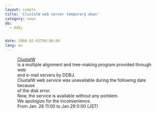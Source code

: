 ```yaml
---
layout: simple
title: 'ClustalW web server temporary down'
category: news
db:
  - ddbj


date: 2006-02-03T00:00:00
lang: en
---
```


<dd><a href="http://clustalw.ddbj.nig.ac.jp/top-e.html">ClustalW</a><br> is a multiple alignment and tree-making program provided through web<br> and e-mail servers by DDBJ.
<dd>ClustalW web service was unavailable during the following date because<br> of the disk error.<br> Now, the service is available without any porblem.<br> We apologize for the inconvenience.
<dd>From Jan. 28 11:00 to Jan.29 0:00 (JST)</dd>
</dd>
</dd>
